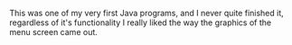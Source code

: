 This was one of my very first Java programs, and I never quite finished it, regardless of it's functionality I really liked the way the graphics of the menu screen came out.

